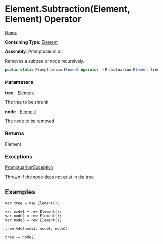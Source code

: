 # Element\.Subtraction\(Element, Element\) Operator

[Home](../../../README.md)

**Containing Type**: [Element](../README.md)

**Assembly**: Promptuarium\.dll

  
Removes a subtree or node recursively\.

```csharp
public static Promptuarium.Element operator -(Promptuarium.Element tree, Promptuarium.Element node)
```

### Parameters

**tree** &ensp; [Element](../README.md)

The tree to be shrunk

**node** &ensp; [Element](../README.md)

The node to be removed

### Returns

[Element](../README.md)

### Exceptions

[PromptuariumException](../../PromptuariumException/README.md)

Thrown if the node does not exist in the tree

## Examples

```
var tree = new Element();

var node1 = new Element();
var node2 = new Element();
var node3 = new Element();

tree.Add(node1, node2, node3);

tree -= node2;
```

